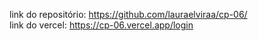 link do repositório: https://github.com/lauraelviraa/cp-06/ <br>
link do vercel: https://cp-06.vercel.app/login
